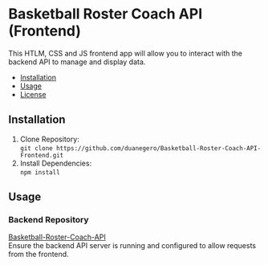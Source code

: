# Basketball Roster Coach API (Frontend)

This HTLM, CSS and JS frontend app will allow you to interact with the backend API to manage and display data.

- [Installation](#installation)
- [Usage](#usage)
- [License](#license)

## Installation
1. Clone Repository:<br>
  ```git clone https://github.com/duanegero/Basketball-Roster-Coach-API-Frontend.git```
2. Install Dependencies:<br>
  ```npm install```
## Usage
### Backend Repository
[Basketball-Roster-Coach-API](https://github.com/duanegero/Basketball-Roster-Coach-API.git)<br>
Ensure the backend API server is running and configured to allow requests from the frontend.
